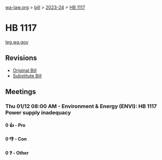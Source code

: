 [wa-law.org](/) > [bill](/bill/) > [2023-24](/bill/2023-24/) > [HB 1117](/bill/2023-24/hb/1117/)

# HB 1117
[leg.wa.gov](https://app.leg.wa.gov/billsummary?BillNumber=1117&Year=2023&Initiative=false)

## Revisions
* [Original Bill](1/)
* [Substitute Bill](S/)

## Meetings
### Thu 01/12 08:00 AM - Environment & Energy (ENVI): HB 1117 Power supply inadequacy
#### 0 👍 - Pro

#### 0 👎 - Con

#### 0 ❓ - Other
